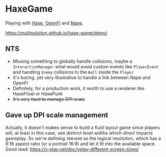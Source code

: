 # HaxeGame

Playing with [Haxe](https://haxe.org/), [OpenFl](http://www.openfl.org/) and [Nape](http://napephys.com/).

https://multisolution.github.io/haxe-game/demo/

## NTS
- Missing something to globally handle collisions, maybe a `InteractionManager` what would avoid custom events like `PlayerEvent` and handling `Enemy` collisions to the `Wall` inside the `Player`
- It's boring, yet very illustrative to handle a link between Nape and OpenFl
- Definitely, for a production work, it worth to use a renderer like HaxeFlixel or HaxePunk
- <strike>It's very hard to manage DPI scale</strike>

## Gave up DPI scale management

Actually, it doesn't makes sense to build a fluid layout game since players will, at least in this case, see distinct level widths which direct impacts gameplay. So we're defining `360x640` as the logical resolution, which has a 9:16 aspect ratio (or a portrait 16:9) and let it fit into the available space. Good read: https://v-play.net/doc/vplay-different-screen-sizes/
